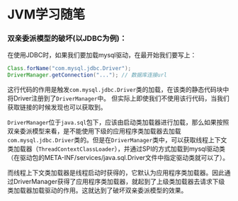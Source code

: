 # JVM学习随笔

### 双亲委派模型的破坏(以JDBC为例)：

在使用JDBC时，如果我们要加载mysql驱动，在最开始我们要写上：
```java
Class.forName("com.mysql.jdbc.Driver");
DriverManager.getConnection("..."); // 数据库连接url
```

这行代码的作用是触发`com.mysql.jdbc.Driver`类的加载，在该类的静态代码块中将Driver注册到了`DriverManager`中。
但实际上即使我们不使用该行代码，当我们获取链接的时候发现也可以获取到。

`DriverManager`位于`java.sql`包下，应该由启动类加载器进行加载，那么如果按照双亲委派模型来看，是不能使用下级的应用程序类加载器去加载`com.mysql.jdbc.Driver`类的。但是在`DriverManager`类中，可以获取线程上下文类加载器（`ThreadContextClassLoader`），并通过SPI的方式加载到mysql驱动类（在驱动包的META-INF/services/java.sql.Driver文件中指定驱动类就可以了）。

而线程上下文类加载器是线程启动时获得的，它默认为应用程序类加载器。因此通过DriverManager获得了应用程序类加载器，就起到了上级类加载器去请求下级类加载器加载驱动的作用。这就达到了破坏双亲委派模型的效果。